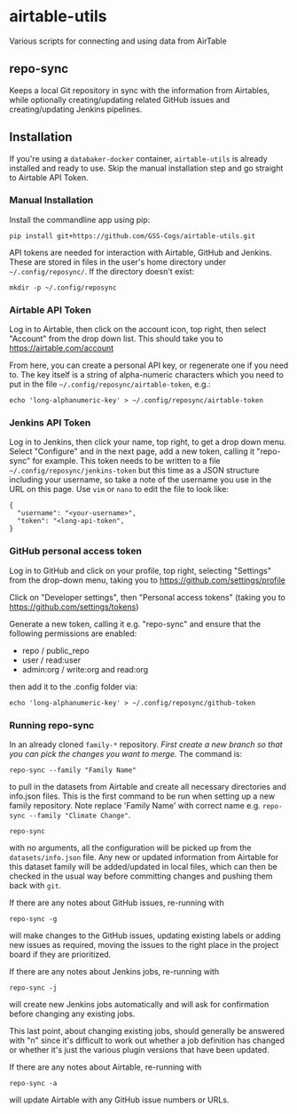 # airtable-utils
Various scripts for connecting and using data from AirTable

## repo-sync

Keeps a local Git repository in sync with the information from Airtables, while
optionally creating/updating related GitHub issues and creating/updating Jenkins
pipelines.

## Installation
If you're using a `databaker-docker` container, `airtable-utils` is already installed and ready to use. Skip the manual installation step and go straight to Airtable API Token.

### Manual Installation
Install the commandline app using pip:

```
pip install git+https://github.com/GSS-Cogs/airtable-utils.git
```

API tokens are needed for interaction with Airtable, GitHub and Jenkins. These
are stored in files in the user's home directory under `~/.config/reposync/`.
If the directory doesn't exist:
```
mkdir -p ~/.config/reposync
```

### Airtable API Token

Log in to Airtable, then click on the account icon, top right, then select "Account"
from the drop down list. This should take you to https://airtable.com/account

From here, you can create a personal API key, or regenerate one if you need to.
The key itself is a string of alpha-numeric characters which you need to put in
the file `~/.config/reposync/airtable-token`, e.g.:
```
echo 'long-alphanumeric-key' > ~/.config/reposync/airtable-token
```

### Jenkins API Token

Log in to Jenkins, then click your name, top right, to get a drop down menu.
Select "Configure" and in the next page, add a new token, calling it "repo-sync"
for example. This token needs to be written to a file `~/.config/reposync/jenkins-token`
but this time as a JSON structure including your username, so take a note
of the username you use in the URL on this page. Use `vim` or `nano` to edit the
file to look like:
```
{
  "username": "<your-username>",
  "token": "<long-api-token",
}
```

### GitHub personal access token

Log in to GitHub and click on your profile, top right, selecting "Settings" from
the drop-down menu, taking you to https://github.com/settings/profile

Click on "Developer settings", then "Personal access tokens" (taking you to
https://github.com/settings/tokens)

Generate a new token, calling it e.g. "repo-sync" and ensure that the following
permissions are enabled:
* repo / public_repo
* user / read:user
* admin:org / write:org and read:org 

then add it to the .config folder via:

```
echo 'long-alphanumeric-key' > ~/.config/reposync/github-token
```

### Running repo-sync

In an already cloned `family-*` repository. *First create a new branch so that you can pick the changes you want to merge.* The command is:

```
repo-sync --family "Family Name"
```
to pull in the datasets from Airtable and create all necessary directories and info.json files. This is the first command to be run when setting up a new family repository. Note replace 'Family Name' with correct name e.g. `repo-sync --family "Climate Change"`.

```
repo-sync
```
with no arguments, all the configuration will be picked up from the
`datasets/info.json` file. Any new or updated information from Airtable
for this dataset family will be added/updated in local files, which can
then be checked in the usual way before committing changes and pushing
them back with `git`.

If there are any notes about GitHub issues, re-running with
```
repo-sync -g
```
will make changes to the GitHub issues, updating existing labels or adding
new issues as required, moving the issues to the right place in the project
board if they are prioritized.

If there are any notes about Jenkins jobs, re-running with
```
repo-sync -j
```
will create new Jenkins jobs automatically and will ask for confirmation
before changing any existing jobs.

This last point, about changing existing jobs, should generally be answered
with "n" since it's difficult to work out whether a job definition has
changed or whether it's just the various plugin versions that have been
updated.

If there are any notes about Airtable, re-running with 
```
repo-sync -a
```
will update Airtable with any GitHub issue numbers or URLs.
